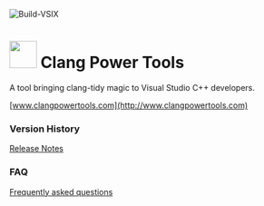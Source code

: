 ![Build-VSIX](https://github.com/Caphyon/clang-power-tools/workflows/Build-VSIX/badge.svg?branch=master)
# <img src="ClangPowerTools.png" height="48"> Clang Power Tools

A tool bringing clang-tidy magic to Visual Studio C++ developers.

[www.clangpowertools.com](http://www.clangpowertools.com)

### Version History

[Release Notes](http://www.clangpowertools.com/CHANGELOG)

### FAQ

[Frequently asked questions](http://www.clangpowertools.com/QaA)
